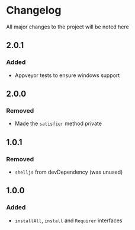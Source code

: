 # Changelog

All major changes to the project will be noted here

## 2.0.1 
### Added 
- Appveyor tests to ensure windows support

## 2.0.0
### Removed
- Made the `satisfier` method private

## 1.0.1
### Removed
- `shelljs` from devDependency (was unused)

## 1.0.0
### Added
- `installAll`, `install` and `Requirer` interfaces